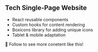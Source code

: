## Tech Single-Page Website

* React reusable components
* Custom hooks for content rendering
* Boxicons library for adding unique icons
* Tablet & mobile adaptation

💙 Follow to see more conetent like this!